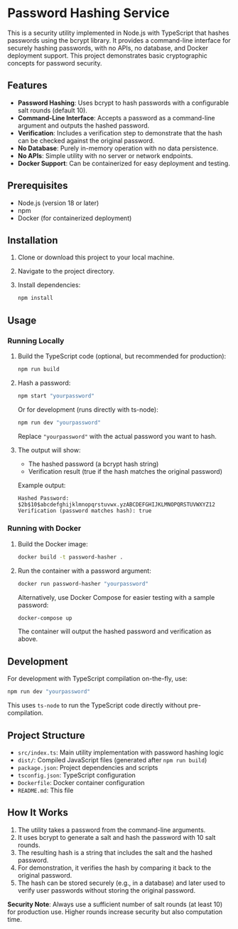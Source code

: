 # Password Hashing Service

This is a security utility implemented in Node.js with TypeScript that hashes passwords using the bcrypt library. It provides a command-line interface for securely hashing passwords, with no APIs, no database, and Docker deployment support. This project demonstrates basic cryptographic concepts for password security.

## Features

- **Password Hashing**: Uses bcrypt to hash passwords with a configurable salt rounds (default 10).
- **Command-Line Interface**: Accepts a password as a command-line argument and outputs the hashed password.
- **Verification**: Includes a verification step to demonstrate that the hash can be checked against the original password.
- **No Database**: Purely in-memory operation with no data persistence.
- **No APIs**: Simple utility with no server or network endpoints.
- **Docker Support**: Can be containerized for easy deployment and testing.

## Prerequisites

- Node.js (version 18 or later)
- npm
- Docker (for containerized deployment)

## Installation

1. Clone or download this project to your local machine.
2. Navigate to the project directory.
3. Install dependencies:

   ```bash
   npm install
   ```

## Usage

### Running Locally

1. Build the TypeScript code (optional, but recommended for production):

   ```bash
   npm run build
   ```

2. Hash a password:

   ```bash
   npm start "yourpassword"
   ```

   Or for development (runs directly with ts-node):

   ```bash
   npm run dev "yourpassword"
   ```

   Replace `"yourpassword"` with the actual password you want to hash.

3. The output will show:
   - The hashed password (a bcrypt hash string)
   - Verification result (true if the hash matches the original password)

   Example output:
   ```
   Hashed Password: $2b$10$abcdefghijklmnopqrstuvwx.yzABCDEFGHIJKLMNOPQRSTUVWXYZ12
   Verification (password matches hash): true
   ```

### Running with Docker

1. Build the Docker image:

   ```bash
   docker build -t password-hasher .
   ```

2. Run the container with a password argument:

   ```bash
   docker run password-hasher "yourpassword"
   ```

   Alternatively, use Docker Compose for easier testing with a sample password:

   ```bash
   docker-compose up
   ```

   The container will output the hashed password and verification as above.

## Development

For development with TypeScript compilation on-the-fly, use:

```bash
npm run dev "yourpassword"
```

This uses `ts-node` to run the TypeScript code directly without pre-compilation.

## Project Structure

- `src/index.ts`: Main utility implementation with password hashing logic
- `dist/`: Compiled JavaScript files (generated after `npm run build`)
- `package.json`: Project dependencies and scripts
- `tsconfig.json`: TypeScript configuration
- `Dockerfile`: Docker container configuration
- `README.md`: This file

## How It Works

1. The utility takes a password from the command-line arguments.
2. It uses bcrypt to generate a salt and hash the password with 10 salt rounds.
3. The resulting hash is a string that includes the salt and the hashed password.
4. For demonstration, it verifies the hash by comparing it back to the original password.
5. The hash can be stored securely (e.g., in a database) and later used to verify user passwords without storing the original password.

**Security Note**: Always use a sufficient number of salt rounds (at least 10) for production use. Higher rounds increase security but also computation time.
